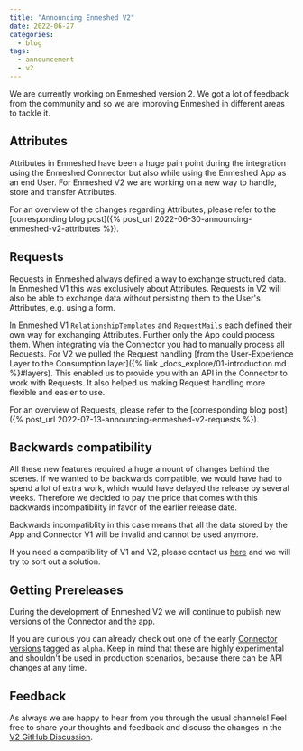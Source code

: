 ```yaml
---
title: "Announcing Enmeshed V2"
date: 2022-06-27
categories:
  - blog
tags:
  - announcement
  - v2
---
```


We are currently working on Enmeshed version 2. We got a lot of feedback from the community and so we are improving Enmeshed in different areas to tackle it.

## Attributes

Attributes in Enmeshed have been a huge pain point during the integration using the Enmeshed Connector but also while using the Enmeshed App as an end User. For Enmeshed V2 we are working on a new way to handle, store and transfer Attributes.

For an overview of the changes regarding Attributes, please refer to the [corresponding blog post]({% post_url 2022-06-30-announcing-enmeshed-v2-attributes %}).

## Requests

Requests in Enmeshed always defined a way to exchange structured data. In Enmeshed V1 this was exclusively about Attributes. Requests in V2 will also be able to exchange data without persisting them to the User's Attributes, e.g. using a form.

In Enmeshed V1 `RelationshipTemplates` and `RequestMails` each defined their own way for exchanging Attributes. Further only the App could process them. When integrating via the Connector you had to manually process all Requests. For V2 we pulled the Request handling [from the User-Experience Layer to the Consumption layer]({% link _docs_explore/01-introduction.md %}#layers). This enabled us to provide you with an API in the Connector to work with Requests. It also helped us making Request handling more flexible and easier to use.

For an overview of Requests, please refer to the [corresponding blog post]({% post_url 2022-07-13-announcing-enmeshed-v2-requests %}).

## Backwards compatibility

All these new features required a huge amount of changes behind the scenes. If we wanted to be backwards compatible, we would have had to spend a lot of extra work, which would have delayed the release by several weeks. Therefore we decided to pay the price that comes with this backwards incompatibility in favor of the earlier release date.

Backwards incompatiblity in this case means that all the data stored by the App and Connector V1 will be invalid and cannot be used anymore.

If you need a compatibility of V1 and V2, please contact us [here](https://www.js-soft.com/enmeshed/) and we will try to sort out a solution.

## Getting Prereleases

During the development of Enmeshed V2 we will continue to publish new versions of the Connector and the app.

If you are curious you can already check out one of the early [Connector versions](https://github.com/nmshd/cns-connector/pkgs/container/connector/versions) tagged as `alpha`. Keep in mind that these are highly experimental and shouldn't be used in production scenarios, because there can be API changes at any time.

## Feedback

As always we are happy to hear from you through the usual channels! Feel free to share your thoughts and feedback and discuss the changes in the [V2 GitHub Discussion](https://github.com/nmshd/feedback/discussions/17).

